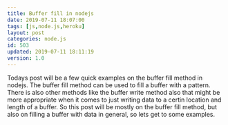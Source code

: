 ```yaml
---
title: Buffer fill in nodejs
date: 2019-07-11 18:07:00
tags: [js,node.js,heroku]
layout: post
categories: node.js
id: 503
updated: 2019-07-11 18:11:19
version: 1.0
---
```


Todays post will be a few quick examples on the buffer fill method in nodejs. The buffer fill method can be used to fill a buffer with a pattern. There is also other methods like the buffer write method also that might be more appropriate when it comes to just writing data to a certin location and length of a buffer. So this post will be mostly on the buffer fill method, but also on filling a buffer with data in general, so lets get to some examples.

<!-- more -->

